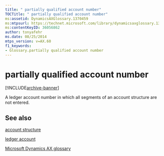 ```yaml
---
title: " partially qualified account number"
TOCTitle: " partially qualified account number"
ms:assetid: DynamicsAXGlossary.1370459
ms:mtpsurl: https://technet.microsoft.com/library/dynamicsaxglossary.1370459(v=AX.60)
ms:contentKeyID: 36056862
author: tonyafehr
ms.date: 08/25/2014
mtps_version: v=AX.60
f1_keywords:
- Glossary.partially qualified account number
---
```


# partially qualified account number


[!INCLUDE[archive-banner](includes/archive-banner.md)]

A ledger account number in which all segments of an account structure are not entered.

## See also

[account structure](account-structure.md)

[ledger account](ledger-account.md)

[Microsoft Dynamics AX glossary](glossary/microsoft-dynamics-ax-glossary.md)

  


